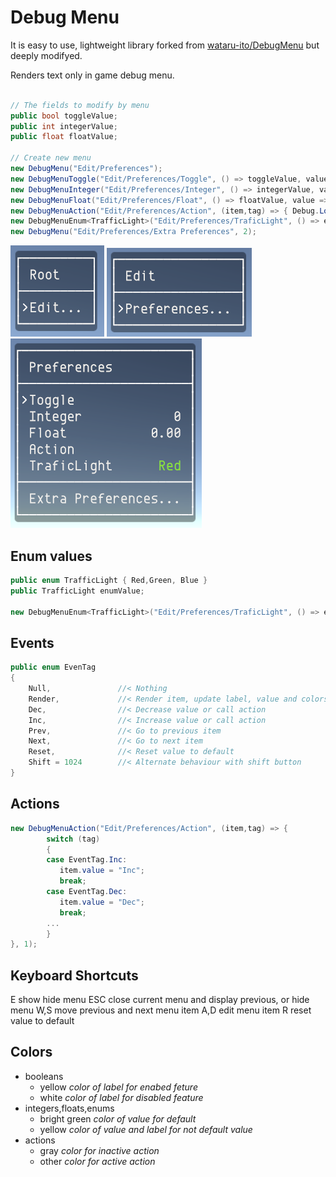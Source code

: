 # Debug Menu

It is easy to use, lightweight library forked from [wataru-ito/DebugMenu](https://github.com/wataru-ito/DebugMenu) but deeply modifyed.

Renders text only in game debug menu.  

```C#

// The fields to modify by menu
public bool toggleValue;
public int integerValue;
public float floatValue;
        
// Create new menu
new DebugMenu("Edit/Preferences");
new DebugMenuToggle("Edit/Preferences/Toggle", () => toggleValue, value => toggleValue = value, 1);
new DebugMenuInteger("Edit/Preferences/Integer", () => integerValue, value => integerValue = value, 1);
new DebugMenuFloat("Edit/Preferences/Float", () => floatValue, value => floatValue = value, 1);
new DebugMenuAction("Edit/Preferences/Action", (item,tag) => { Debug.Log("Action"); }, 1);
new DebugMenuEnum<TrafficLight>("Edit/Preferences/TraficLight", () => enumValue, value => enumValue = value, 1);
new DebugMenu("Edit/Preferences/Extra Preferences", 2);
```

![Picture1](Documentation/menu-picture1.png)
![Picture2](Documentation/menu-picture2.png)
![Picture3](Documentation/menu-picture3.png)

## Enum values

```C#
public enum TrafficLight { Red,Green, Blue }
public TrafficLight enumValue;

new DebugMenuEnum<TrafficLight>("Edit/Preferences/TraficLight", () => enumValue, value => enumValue = value, 1);
```

## Events

```C#
public enum EvenTag
{
    Null,               //< Nothing 
    Render,             //< Render item, update label, value and colors
    Dec,                //< Decrease value or call action
    Inc,                //< Increase value or call action
    Prev,               //< Go to previous item 
    Next,               //< Go to next item
    Reset,              //< Reset value to default
    Shift = 1024        //< Alternate behaviour with shift button
}
```
## Actions

```C#
new DebugMenuAction("Edit/Preferences/Action", (item,tag) => { 
        switch (tag)
        {
        case EventTag.Inc:
           item.value = "Inc";
           break;
        case EventTag.Dec:
           item.value = "Dec";
           break;
        ...
        }
}, 1);
```

## Keyboard Shortcuts

E show hide menu
ESC close current menu and display previous, or hide menu
W,S move previous and next menu item
A,D edit menu item
R reset value to default

## Colors

- booleans
  - yellow _color of label for enabed feture_
  - white _color of label for disabled feature_
- integers,floats,enums
  - bright green _color of value for default_ 
  - yellow _color of value and label for not default value_
- actions
  - gray _color for inactive action_
  - other _color for active action_ 
